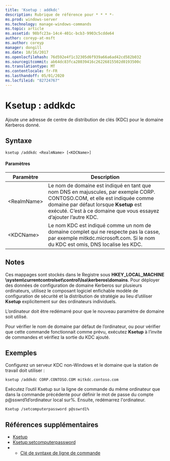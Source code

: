 ```yaml
---
title: 'Ksetup : addkdc'
description: Rubrique de référence pour * * * *-
ms.prod: windows-server
ms.technology: manage-windows-commands
ms.topic: article
ms.assetid: 98bfc23a-14c4-401c-bcb3-9903c5cdde64
author: coreyp-at-msft
ms.author: coreyp
manager: dongill
ms.date: 10/16/2017
ms.openlocfilehash: 76d592e4f1c32305d6f939a66a6ad42cd582b032
ms.sourcegitcommit: ab64dc83fca28039416c26226815502d0193500c
ms.translationtype: MT
ms.contentlocale: fr-FR
ms.lasthandoff: 05/01/2020
ms.locfileid: "82724767"
---
```

# <a name="ksetupaddkdc"></a>Ksetup : addkdc



Ajoute une adresse de centre de distribution de clés (KDC) pour le domaine Kerberos donné.

## <a name="syntax"></a>Syntaxe

```
ksetup /addkdc <RealmName> [<KDCName>] 
```

#### <a name="parameters"></a>Paramètres

|Paramètre|Description|
|---------|-----------|
|\<RealmName>|Le nom de domaine est indiqué en tant que nom DNS en majuscules, par exemple CORP. CONTOSO.COM, et elle est indiquée comme domaine par défaut lorsque **Ksetup** est exécuté. C’est à ce domaine que vous essayez d’ajouter l’autre KDC.|
|\<KDCName>|Le nom KDC est indiqué comme un nom de domaine complet qui ne respecte pas la casse, par exemple mitkdc.microsoft.com. Si le nom du KDC est omis, DNS localise les KDC.|

## <a name="remarks"></a>Notes 

Ces mappages sont stockés dans le Registre sous **HKEY_LOCAL_MACHINE \system\currentcontrolset\control\lsa\kerberos\domains**. Pour déployer des données de configuration de domaine Kerberos sur plusieurs ordinateurs, utilisez le composant logiciel enfichable modèle de configuration de sécurité et la distribution de stratégie au lieu d’utiliser **Ksetup** explicitement sur des ordinateurs individuels.

L’ordinateur doit être redémarré pour que le nouveau paramètre de domaine soit utilisé.

Pour vérifier le nom de domaine par défaut de l’ordinateur, ou pour vérifier que cette commande fonctionnait comme prévu, exécutez **Ksetup** à l’invite de commandes et vérifiez la sortie du KDC ajouté.

## <a name="examples"></a>Exemples

Configurez un serveur KDC non-Windows et le domaine que la station de travail doit utiliser :
```
ksetup /addkdc CORP.CONTOSO.COM mitkdc.contoso.com
```
Exécutez l’outil Ksetup sur la ligne de commande du même ordinateur que dans la commande précédente pour définir le mot de passe du compte p@sswrd1d’ordinateur local sur%. Ensuite, redémarrez l'ordinateur.
```
Ksetup /setcomputerpassword p@sswrd1%
```

## <a name="additional-references"></a>Références supplémentaires

-   [Ksetup](ksetup.md)
-   [Ksetup:setcomputerpassword](ksetup-setcomputerpassword.md)
-   - [Clé de syntaxe de ligne de commande](command-line-syntax-key.md)